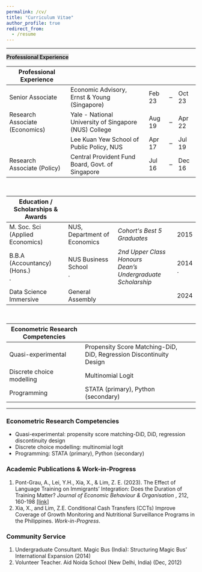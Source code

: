 ```yaml
---
permalink: /cv/
title: "Curriculum Vitae"
author_profile: true
redirect_from:
  - /resume
---
```


---

<span style="background-color:LightGray"> <b>Professional Experience</b> </span>


| Professional Experience               |                                                       |        |   |        |
| ------------------------------------- | ----------------------------------------------------- | ------ | - | ------ | 
| Senior Associate                      | Economic Advisory, Ernst & Young (Singapore)          | Feb 23 | – | Oct 23 |
| Research Associate (Economics)        | Yale - National University of Singapore (NUS) College | Aug 19 | – | Apr 22 |
|                                       | Lee Kuan Yew School of Public Policy, NUS             | Apr 17 | – | Jul 19 |
| Research Associate (Policy)           | Central Provident Fund Board, Govt. of Singapore      | Jul 16 | – | Dec 16 |

<br>

| Education  /  Scholarships & Awards   |                               |                                                                             |             |   
| ------------------------------------- | ----------------------------- | --------------------------------------------------------------------------- | ----------- |       
| M. Soc. Sci (Applied Economics)       | NUS, Department of Economics  | <i>Cohort's Best 5 Graduates </i>                                           | 2015        |
| B.B.A (Accountancy) (Hons.) <br> .    | NUS Business School <br> .    | <i>2nd Upper Class Honours</i> <br> <i>Dean’s Undergraduate Scholarship</i> | 2014 <br> . |
| Data Science Immersive                | General Assembly              |                                                                             | 2024        |

<br>

| Econometric Research Competencies     |                                                                     |             |
| ------------------------------------- | ------------------------------------------------------------------- | ----------- |  
| Quasi-experimental                    | Propensity Score Matching-DiD, DiD, Regression Discontinuity Design |             |
| Discrete choice modelling             | Multinomial Logit                                                   |             |
| Programming                           | STATA (primary), Python (secondary)                                 |             |


---


### Econometric Research Competencies
* Quasi-experimental: propensity score matching-DiD, DiD, regression discontinuity design
* Discrete choice modelling: multinomial logit
* Programming: STATA (primary), Python (secondary)

### Academic Publications & Work-in-Progress
1. Pont-Grau, A., Lei, Y.H., Xia, X., & Lim, Z. E. (2023). The Effect of Language Training on Immigrants’ Integration: Does the Duration of Training Matter? <i>Journal of Economic Behaviour & Organisation </i>, 212, 160-198 [[link]](https://www.sciencedirect.com/science/article/abs/pii/S0167268123001816)
2. Xia, X., and Lim, Z.E. Conditional Cash Transfers (CCTs) Improve Coverage of Growth Monitoring and Nutritional Surveillance Programs in the Philippines. <i>Work-in-Progress</i>.


### Community Service
1. Undergraduate Consultant. Magic Bus (India): Structuring Magic Bus’ International Expansion (2014)
2. Volunteer Teacher. Aid Noida School (New Delhi, India) (Dec, 2012)

